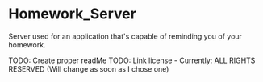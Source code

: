 # Homework_Server
Server used for an application that's capable of reminding you of your homework.

TODO: Create proper readMe
TODO: Link license - Currently: ALL RIGHTS RESERVED (Will change as soon as I chose one)
